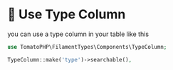 # 🔄 Use Type Column

you can use a type column in your table like this

```php
use TomatoPHP\FilamentTypes\Components\TypeColumn;

TypeColumn::make('type')->searchable(),
```
